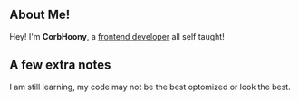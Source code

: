 ## About Me!
Hey! I'm **CorbHoony**, a <ins>frontend developer</ins> all self taught!

## A few extra notes
I am still learning, my code may not be the best optomized or look the best.
